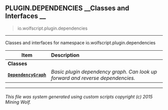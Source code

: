 ## PLUGIN.DEPENDENCIES __Classes and Interfaces __

>io.wolfscript.plugin.dependencies

---

Classes and interfaces for namespace io.wolfscript.plugin.dependencies

Item | Description   
--- | :--- 
__Classes__|
__[`DependencyGraph`](DependencyGraph.md)__ | _Basic plugin dependency graph. Can look up forward and reverse dependencies._ 



---



###### This file was system generated using custom scripts copyright (c) 2015 Mining Wolf.
	


